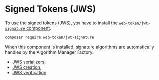 Signed Tokens (JWS)
===================

To use the signed tokens (JWS), you have to install the [`web-token/jwt-signature` component](https://github.com/web-token/jwt-signature).

```sh
composer require web-token/jwt-signature
```

When this component is installed, signature algorithms are automatically handles by the Algorithm Manager Factory.

* [JWS serializers](serializers.md),
* [JWS creation](creation.md),
* [JWS verification](loading.md).
